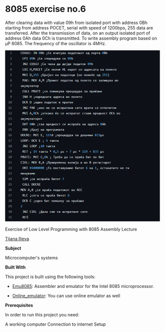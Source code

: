 # 8085 exercise no.6

After clearing data with value 09h from isolated
port with address 0Bh starting from address POCET, serial with
speed of 1200bps, 255 data are transferred. After
the transmission of data, on an output isolated port of
address 0Ah data 0Ch is transmitted. To write
assembly program based on µP 8085. The frequency of
the oscillator is 4MHz.

![Screenshot (1)](https://github.com/ilievatijana/8085-exercise6/blob/main/zad6sl1.png)

Exercise of Low Level Programming with 8085 Assembly Lecture



[Tijana Ilieva ](https://github.com/ilievatijana)



**Subject**

Microcomputer's systems

**Built With**

This project is built using the following tools:

- [Emu8085](https://8085-emulator.soft112.com/download.html): Assembler and emulator for the Intel 8085 microprocessor.

- [Online_emulator](https://www.sim8085.com/): You can use online emulator as well

**Prerequisites**

In order to run this project you need:

A working computer
Connection to internet
Setup







